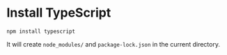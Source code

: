 # Install TypeScript

```
npm install typescript
```

It will create `node_modules/` and `package-lock.json` in the current directory.


